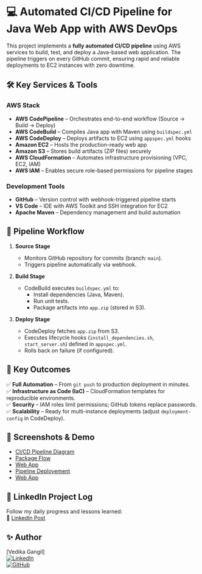 # 💻 Automated CI/CD Pipeline for Java Web App with AWS DevOps  

This project implements a **fully automated CI/CD pipeline** using AWS services to build, test, and deploy a Java-based web application. The pipeline triggers on every GitHub commit, ensuring rapid and reliable deployments to EC2 instances with zero downtime.  

## 🛠️ **Key Services & Tools**  

### **AWS Stack**  
- **AWS CodePipeline** – Orchestrates end-to-end workflow (Source → Build → Deploy)  
- **AWS CodeBuild** – Compiles Java app with Maven using `buildspec.yml`  
- **AWS CodeDeploy** – Deploys artifacts to EC2 using `appspec.yml` hooks  
- **Amazon EC2** – Hosts the production-ready web app  
- **Amazon S3** – Stores build artifacts (ZIP files) securely  
- **AWS CloudFormation** – Automates infrastructure provisioning (VPC, EC2, IAM)  
- **AWS IAM** – Enables secure role-based permissions for pipeline stages  

### **Development Tools**  
- **GitHub** – Version control with webhook-triggered pipeline starts  
- **VS Code** – IDE with AWS Toolkit and SSH integration for EC2  
- **Apache Maven** – Dependency management and build automation  

## 🔄 **Pipeline Workflow**  

1. **Source Stage**  
   - Monitors GitHub repository for commits (branch: `main`).  
   - Triggers pipeline automatically via webhook.  

2. **Build Stage**  
   - CodeBuild executes `buildspec.yml` to:  
     - Install dependencies (Java, Maven).  
     - Run unit tests.  
     - Package artifacts into `app.zip` (stored in S3).  

3. **Deploy Stage**  
   - CodeDeploy fetches `app.zip` from S3.  
   - Executes lifecycle hooks (`install_dependencies.sh`, `start_server.sh`) defined in `appspec.yml`.  
   - Rolls back on failure (if configured).  

## 🎯 **Key Outcomes**  
✅ **Full Automation** – From `git push` to production deployment in minutes.  
✅ **Infrastructure as Code (IaC)** – CloudFormation templates for reproducible environments.  
✅ **Security** – IAM roles limit permissions; GitHub tokens replace passwords.  
✅ **Scalability** – Ready for multi-instance deployments (adjust `deployment-config` in CodeDeploy).  

## 📸 **Screenshots & Demo**  
- [CI/CD Pipeline Diagram](screenshots/ci-cd-pipeline/1-Pipeline-Diagram.png)
- [Package Flow](screenshots/ci-cd-pipeline/2-Package-Flow.png) 
- [Web App](screenshots/ci-cd-pipeline/3-Web-App.png)
- [Pipeline Deployement](screenshots/ci-cd-pipeline/4-Pipeline-Deployment.png)
- [Web App](screenshots/ci-cd-pipeline/5-Web-App.png)

## 📝 **LinkedIn Project Log**  
Follow my daily progress and lessons learned:  
🔗 [LinkedIn Post](www.linkedin.com/in/vedika-gangil-2b793a251)  

## ✨ Author  
[Vedika Gangil]  
[![LinkedIn](https://img.shields.io/badge/LinkedIn-Connect-blue)](www.linkedin.com/in/vedika-gangil-2b793a251)  
[![GitHub](https://img.shields.io/badge/GitHub-Follow-lightgrey)](https://github.com/vedikagangil)  
